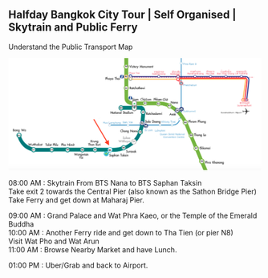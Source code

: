 ## Halfday Bangkok City Tour | Self Organised | Skytrain and Public Ferry

Understand the Public Transport Map

![Screenshot](BTS-Map-Bangkok-Thailand.png)

08:00 AM : Skytrain From BTS Nana to BTS Saphan Taksin  
           Take exit 2 towards the Central Pier (also known as the Sathon Bridge Pier)  
           Take Ferry and get down at Maharaj Pier.  
   
09:00 AM : Grand Palace and Wat Phra Kaeo, or the Temple of the Emerald Buddha   
10:00 AM : Another Ferry ride and get down to Tha Tien (or pier N8)  
           Visit Wat Pho and Wat Arun  
11:00 AM : Browse Nearby Market and have Lunch.

01:00 PM : Uber/Grab and back to Airport.
